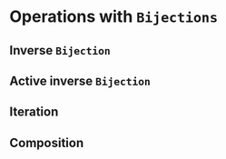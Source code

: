 # Operations with `Bijections`

## Inverse `Bijection`

## Active inverse `Bijection`

## Iteration

## Composition
